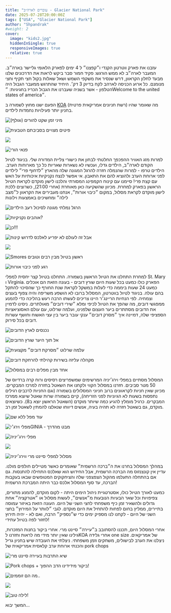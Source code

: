 ```yaml
---
title: "עוברים לארה״ב - Glacier National Park"
date: 2025-07-28T20:00:00Z
tags: ["USA", "Glacier National Park"]
author: "Shpandrak"
#weight: 2
cover:
  image: "kids2.jpg"
  hiddenInSingle: true
  responsiveImages: true
  relative: true
---
```


עזבנו את פארק ווטרטון הקנדי ו״קפצנו״ ל 4 ימים לפארק הלאומי גליישר בארה״ב. המעבר לארה״ב לא ממש הורגש: פקיד חמור סבר ביקש לראות את הדרכונים שלנו מבעד לחלון הקראוון, דרש שנסיר את משקפי השמש ושאל שאלות בקול חצי תקיף וחצי מנומנם. כל ארוע הכניסה לארהב לקח בדיוק 3 דק׳. היחיד שהתרגש ממעבר הגבול היה הטלפון - אשר בשניה שעברנו את הגבול הכריז בחגיגיות: ״Welcome to the united states of america״.

הפעם ישנו מחוץ לשמורה ב [KOA](https://koa.com/campgrounds/st-mary/) (רשת חניונים אמריקאית פרטית) מה שאומר שהיו בחניון יותר פעילויות נחמדות לילדים.

![](miniGolf.jpg "מיני זמן שקט להורים (וגולף)")

![](poolJump.jpg "פיטים מצויים בסביבתם הטבעית")

![](jacuzzi.jpg)

![](nemalaYoga.jpg "פנאי הורי")

למרות מזג האוויר ההפכפך החלטתי לבחון את כישורי צליית המדורה שלי. בניגוד לטיול הקודם לארה״ב, הילדים גדלו, ועכשיו לא נשארות שאריות כל כך מארוחות הערב. הילדים טרפו - למרות שהנמלה חזרה להרגל המגונה שלה מהארץ ״לדחוף פרי״ לילדים לפני ארוחת הערב ולהוציא להם את התאבון. אי אפשר לנצח נקניקיות איכותיות על האש עם קצת פרי! סיימנו עם קינוח הקמפינג המסורתי והלכנו לישון מוקדם לקראת הטיול הראשון בפארק למחרת. מכיוון שהשקיעה כאן מאוחרת (אחרי 21:00), כשרוצים ללכת לישון מוקדם לקראת מסלול, במקום ״כיבוי אורות״, אנחנו מעבירים את הקראוון ל״מצב לילה״ ומחשיכים באמצעות וילונות

![](shuvFruit.jpg "הרגל נמלתי מגונה לסיכול רעב הילדים")

![](grillingSausage.jpg "אוהבים נקניקיות?")

![](dinnerSausage.jpg "כן!!!")

![](alexSmores.jpg "אבל זה לעולם לא יפריע לאלכס לדרוש קינוח")

![](peteGrillingMarsh.jpg)

![](eatingSmores.jpg "Smores ראשון בטיול מבין רבים וטובים")

![](sleepingRV.jpg "רגע לפני כיבוי אורות")

למחרת התחלנו את הטיול הראשון בשמורה. התחלנו בטיול קצר יחסית למפלי St. Mary ו Virginia. הפארק כולו כמעט בכל שעות היום שורץ דובים - בעונה הזאת הם אוכלים כמעט 24 שעות ביממה כדי לעלות במשקל לקראת שנת החורף כך שהסיכוי להתקל בהם עולה. בניגוד לטיול בווטרטון, המסלול ברובו לא הושפע משריפה והיה צפוף בעצים וצמחיה. לפי הנחיות הריינג׳ר היינו צריכים לעשתו הרבה רעש בהליכה כדי להמנע ממפגשי דובים, מה שהפך את הטיול לכיפי ומלא ״שירי דובים״ מאולתרים. ניסינו לדמיין את הדובים מסתתרים ביער העצום שלפנינו, ועלמה שרלוט, עם עולם האסוציאציות הספציפי שלה, דמיינה איך ״מסרק דובים״ ענקי עובר ביער בין עצי האשוח וחושף עשרות דובים בכל סירוק.

![](stMaryFalls3.jpg "נכנסים לארץ הדובים")

![](stMaryFalls1.jpg "אל תוך היער שורץ הדובים")

![](stMaryFalls8.jpg "עלמה שרלוט ״מסרקת דובים״ מקצועית")

![](stMaryFalls12.jpg "מקהלה עליזה בשירות קהילתי להרחקת דובים")

![](stMaryFalls4.jpg "אחד מבין מפלים רבים במסלול")

המסלול מסתיים במפלי וירג׳יניה המרשימים שמשפריצים רסיסים ורוח קרה ברדיוס של 50 מטר סביבים. חזרנו במסלול הקווי ולקחנו את השאטל בחזרה למרכז המבקרים. מכיוון שאין חניות לקראוונים ברוב חניוני המסלולים בשמורה (וגם החניות לרכבים רגילים נתפסות בשעות לא הגיוניות לפני הזריחה), קיים בשמורה שרות שאטל שיוצא ממרכז המבקרים. כרגיל מומלץ להגיע כמה שיותר מוקדם (השאטל הראשון יוצא ב8). כשיוצאים מוקדם, גם בשאטל חזרה לא תהיה בעיה, אנשים דיווחו שנאלצו להמתין לשאטל זמן רב.

![](stMaryFalls7.jpg "עוד מפל ללא שם")

![](stMaryFalls5.jpg "מפלי וירג׳יGINIA - מבט מהדרך")

![](stMaryFalls10.jpg "מפלי וירג׳יניה")

![](stMaryFalls11.jpg)

![](stMaryTrailStats.jpg "מסלול למפלי סיינט מרי ווירג׳יניה")

במהלך המסלול בחרנו את ה״ברכה הרשמית״ שאומרים כאשר מטיילים חולפים מולנו. עדיין אין קונצנזוס מה הברכה הרשמית, אבל החידוש הוא שאלכס התחילה להתנסות. גם אם בהתחלה התעלמו מהקול הצפצפני שלה והציחקוקים המטופשים שבאו בעקבות הברכה, עד סוף המסלול אלכס כבר היתה המברכת הרשמית!

כמעט לאורך הטיול כולו, אסטרטגיית ניהול הימים היתה - לקום מוקדם, להמנע מתורים, צפיפויות וכל שאר הבעיות הנובעות מ״אנשים״, לעשות מסלול או ״אטרקציה״ אחת גדולים ולהשאיר זמן כיף משפחתי לחצי השני של היום. העונה הזאת באיזור עמוסה בתיירים, ממליץ בחום לפחות להתחיל את היום מוקדם. לגבי ״לוותר על המירוץ״ בחצי השני של היום - לקחנו לנו מספיק ימים כדי ש״נספיק״  הרבה, ואם לא - יהיה תירוץ לחזור לפה בטיול עתידי!

אחרי המסלול היום, תכננו להסתובב ב״עיירה״ סיינט מרי. אחרי ביקור בחנות המזכרות, גילינו שאין יותר מידי מה לראות וחזרנו לKOA אחרי גלידה one size של אמריקאים. ניצלנו את הערב לבישולים, משחקים וזמן משפחתי. ניצלתי את העובדה שיש בחניון גריל והכנתי ארוחת ערב קלאסית אמריקאית של  pork chops

![](iceCreamStMary.jpg "שיא התרבות בעיירה סיינט מרי")

![](porkChops.jpg "Pork chops + ביקור מידידינו הדב ההפוך!")

![](kids.jpg "מה הם זוממים..")

![](kids2.jpg)

![](goodNight.jpg "לילה טוב!")

המשך יבוא...